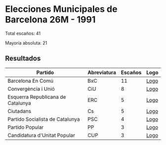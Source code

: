 # Elecciones Municipales de Barcelona 26M - 1991

Total escaños: 41

Mayoría absoluta: 21

## Resultados

| Partido | Abreviatura | Escaños | Logo |
| - | - | - | - |
| Barcelona En Comú | BxC | 11 | [Logo](https://github.com/playzzz/Pactos/blob/master/Logos/ECP.jpg?raw=true)
| Convergència i Unió | CiU | 8 | [Logo](https://github.com/playzzz/Pactos/blob/master/Logos/CIU.jpg?raw=true)
| Esquerra Republicana de Catalunya | ERC | 5 | [Logo](https://github.com/playzzz/Pactos/blob/master/Logos/ERC.jpg?raw=true)
| Ciutadans | Cs | 5 | [Logo](https://github.com/playzzz/Pactos/blob/master/Logos/Cs.jpg?raw=true)
| Partido Socialista de Catalunya | PSC | 4 | [Logo](https://github.com/playzzz/Pactos/blob/master/Logos/PSC.jpg?raw=true)
| Partido Popular | PP | 3 | [Logo](https://github.com/playzzz/Pactos/blob/master/Logos/PP.jpg?raw=true)
| Candidatura d'Unitat Popular | CUP | 3 | [Logo](https://github.com/playzzz/Pactos/blob/master/Logos/CUP.jpg?raw=true)
